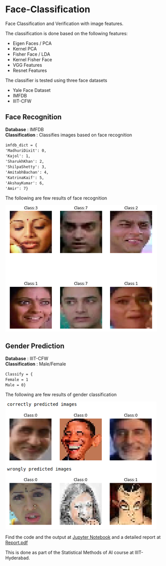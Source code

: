 # Face-Classification

Face Classification and Verification with image features. 

The classification is done based on the following features:
- Eigen Faces / PCA 
- Kernel PCA
- Fisher Face / LDA
- Kernel Fisher Face
- VGG Features 
- Resnet Features

The classifier is tested using three face datasets
- Yale Face Dataset
- IMFDB
- IIIT-CFW

## Face Recognition
**Database** : IMFDB </br> 
**Classification** : Classifies images based on face recognition

`imfdb_dict = {`<br>
    `'MadhuriDixit': 0,`</br>
    `'Kajol': 1,` </br>
    `'SharukhKhan': 2,` </br>
    `'ShilpaShetty': 3,` </br>
    `'AmitabhBachan': 4,` </br>
    `'KatrinaKaif': 5,` </br>
    `'AkshayKumar': 6,` </br>
    `'Amir': 7}` </br>

The following are few results of face recognition

![Screenshot](1.png)

## Gender Prediction
**Database** : IIIT-CFW </br>
**Classification** : Male/Female 

`Classify = {` </br>
    `Female = 1` </br>
    `Male = 0}`

The following are few results of gender classification 

![Screenshot](2.png)

Find the code and the output at [Jupyter Notebook](../master/Face_Classifier.ipynb) and a detailed report at [Report.pdf](../master/Report.pdf)

This is done as part of the Statistical Methods of AI course at IIIT-Hyderabad.